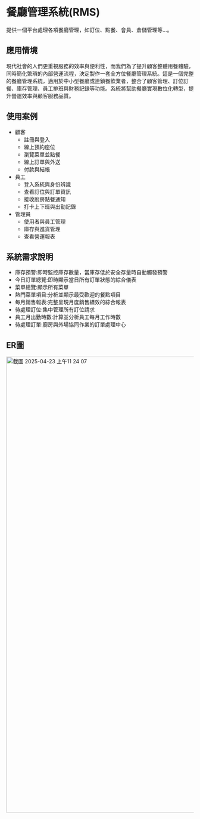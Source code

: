 # 餐廳管理系統(RMS)
提供一個平台處理各項餐廳管理，如訂位、點餐、會員、倉儲管理等...。

## 應用情境
  現代社會的人們更重視服務的效率與便利性，而我們為了提升顧客整體用餐體驗，同時簡化繁瑣的內部營運流程，決定製作一套全方位餐廳管理系統。這是一個完整的餐廳管理系統，適用於中小型餐廳或連鎖餐飲業者，整合了顧客管理、訂位訂餐、庫存管理、員工排班與財務記錄等功能。系統將幫助餐廳實現數位化轉型，提升營運效率與顧客服務品質。

## 使用案例
  - 顧客
    - 註冊與登入
    - 線上預約座位
    - 瀏覽菜單並點餐
    - 線上訂單與外送
    - 付款與結帳
  - 員工
    - 登入系統與身份辨識
    - 查看訂位與訂單資訊
    - 接收廚房點餐通知
    - 打卡上下班與出勤記錄
  - 管理員
    - 使用者與員工管理
    - 庫存與進貨管理
    - 查看營運報表
    
## 系統需求說明
  - 庫存預警:即時監控庫存數量，當庫存低於安全存量時自動觸發預警
  - 今日訂單總覽:即時顯示當日所有訂單狀態的綜合儀表
  - 菜單總覽:顯示所有菜單
  - 熱門菜單項目:分析並顯示最受歡迎的餐點項目
  - 每月銷售報表:完整呈現月度銷售績效的綜合報表
  - 待處理訂位:集中管理所有訂位請求
  - 員工月出勤時數:計算並分析員工每月工作時數
  - 待處理訂單:廚房與外場協同作業的訂單處理中心

## ER圖
  <img width="1223" alt="截圖 2025-04-23 上午11 24 07" src="https://github.com/user-attachments/assets/04556f0c-58f8-4cea-8591-f68f85112b01" />

